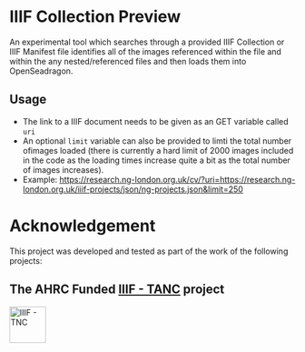 # IIIF Collection Preview

An experimental tool which searches through a provided IIIF Collection or IIIF Manifest file identifies all of the images referenced within the file and within the any nested/referenced files and then loads them into OpenSeadragon.

## Usage

* The link to a IIIF document needs to be given as an GET variable called `uri`
* An optional `limit` variable can also be provided to limti the total number ofimages loaded (there is currently a hard limit of 2000 images included in the code as the loading times increase quite a bit as the total number of images increases).
* Example: https://research.ng-london.org.uk/cv/?uri=https://research.ng-london.org.uk/iiif-projects/json/ng-projects.json&limit=250

# Acknowledgement
This project was developed and tested as part of the work of the following projects:

## The AHRC Funded [IIIF - TANC](https://tanc-ahrc.github.io/IIIF-TNC) project
<img height="64px" src="https://github.com/jpadfield/simple-site/blob/master/docs/graphics/TANC - IIIF.png" alt="IIIF - TNC">
